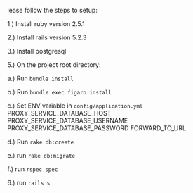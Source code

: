lease follow the steps to setup:

1.) Install ruby version 2.5.1

2.) Install rails version 5.2.3

3.) Install postgresql

5.) On the project root directory:

  a.) Run `bundle install`

  b.) Run `bundle exec figaro install`

  c.) Set ENV variable in `config/application.yml`
      PROXY_SERVICE_DATABASE_HOST
	  PROXY_SERVICE_DATABASE_USERNAME
	  PROXY_SERVICE_DATABASE_PASSWORD
	  FORWARD_TO_URL

  d.) Run `rake db:create`

  e.) run `rake db:migrate`

  f.) run `rspec spec`

6.) run `rails s`
